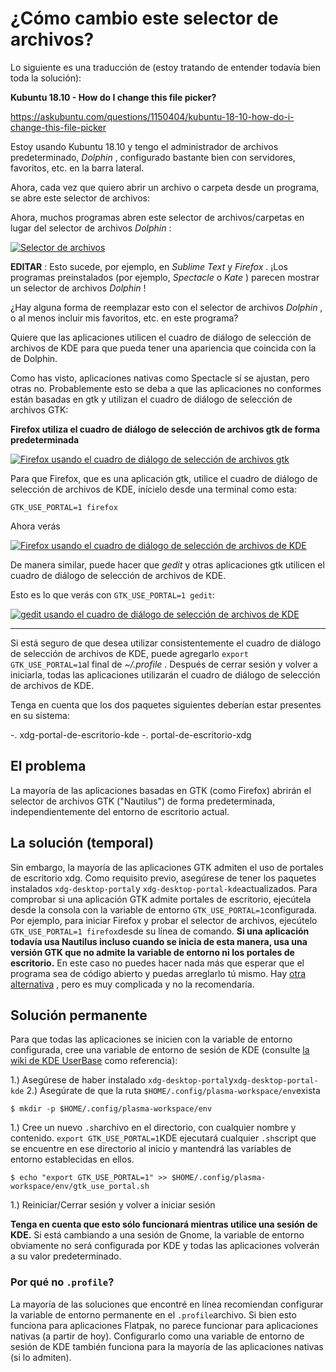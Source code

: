 # ¿Cómo cambio este selector de archivos?

Lo siguiente es una traducción de (estoy tratando de entender todavía bien toda la solución):

**Kubuntu 18.10 - How do I change this file picker?**

https://askubuntu.com/questions/1150404/kubuntu-18-10-how-do-i-change-this-file-picker

Estoy usando Kubuntu 18.10 y tengo el administrador de archivos predeterminado, *Dolphin* , configurado bastante bien con servidores, favoritos, etc. en la barra lateral.

Ahora, cada vez que quiero abrir un archivo o carpeta desde un programa, se abre este selector de archivos:

Ahora, muchos programas abren este selector de archivos/carpetas en lugar del selector de archivos *Dolphin* :

[![Selector de archivos](https://i.sstatic.net/rc9Bh.png)](https://translate.google.com/website?sl=en&tl=es&hl=es&client=webapp&u=https://i.sstatic.net/rc9Bh.png)

**EDITAR** : Esto sucede, por ejemplo, en *Sublime Text* y *Firefox* . ¡Los programas preinstalados (por ejemplo, *Spectacle* o *Kate* ) parecen mostrar un selector de archivos *Dolphin* !

¿Hay alguna forma de reemplazar esto con el selector de archivos *Dolphin* , o al menos incluir mis favoritos, etc. en este programa?

Quiere que las aplicaciones utilicen el cuadro de diálogo de selección de archivos de KDE para que pueda tener una apariencia que coincida con la de Dolphin.

Como has visto, aplicaciones nativas como Spectacle sí se ajustan, pero otras no. Probablemente esto se deba a que las aplicaciones no conformes están basadas en gtk y utilizan el cuadro de diálogo de selección de archivos GTK:  

**Firefox utiliza el cuadro de diálogo de selección de archivos gtk de forma predeterminada**

[![Firefox usando el cuadro de diálogo de selección de archivos gtk](https://i.sstatic.net/vlZXE.png)](https://translate.google.com/website?sl=en&tl=es&hl=es&client=webapp&u=https://i.sstatic.net/vlZXE.png)

Para que Firefox, que es una aplicación gtk, utilice el cuadro de diálogo de selección de archivos de KDE, inícielo desde una terminal como esta:

```
GTK_USE_PORTAL=1 firefox
```

Ahora verás  

[![Firefox usando el cuadro de diálogo de selección de archivos de KDE](https://i.sstatic.net/U8uWW.png)](https://translate.google.com/website?sl=en&tl=es&hl=es&client=webapp&u=https://i.sstatic.net/U8uWW.png)

 

De manera similar, puede hacer que *gedit* y otras aplicaciones gtk utilicen el cuadro de diálogo de selección de archivos de KDE.  

Esto es lo que verás con `GTK_USE_PORTAL=1 gedit`:  

[![gedit usando el cuadro de diálogo de selección de archivos de KDE](https://i.sstatic.net/fjiiY.png)](https://translate.google.com/website?sl=en&tl=es&hl=es&client=webapp&u=https://i.sstatic.net/fjiiY.png)

------

Si está seguro de que desea utilizar consistentemente el cuadro de diálogo de selección de archivos de KDE, puede agregarlo `export GTK_USE_PORTAL=1`al final de *~/.profile* . Después de cerrar sesión y volver a iniciarla, todas las aplicaciones utilizarán el cuadro de diálogo de selección de archivos de KDE.

Tenga en cuenta que los dos paquetes siguientes deberían estar presentes en su sistema:

-. xdg-portal-de-escritorio-kde
-. portal-de-escritorio-xdg



## El problema

La mayoría de las aplicaciones basadas en GTK (como Firefox) abrirán el selector de archivos GTK ("Nautilus") de forma predeterminada, independientemente del entorno de escritorio actual.

## La solución (temporal)

Sin embargo, la mayoría de las aplicaciones GTK admiten el uso de portales de escritorio xdg. Como requisito previo, asegúrese de tener los paquetes instalados `xdg-desktop-portal`y `xdg-desktop-portal-kde`actualizados. Para comprobar si una aplicación GTK admite portales de escritorio, ejecútela desde la consola con la variable de entorno `GTK_USE_PORTAL=1`configurada. Por ejemplo, para iniciar Firefox y probar el selector de archivos, ejecútelo `GTK_USE_PORTAL=1 firefox`desde su línea de comando. **Si una aplicación todavía usa Nautilus incluso cuando se inicia de esta manera, usa una versión GTK que no admite la variable de entorno ni los portales de escritorio.** En este caso no puedes hacer nada más que esperar que el programa sea de código abierto y puedas arreglarlo tú mismo. Hay [otra alternativa](https://translate.google.com/website?sl=en&tl=es&hl=es&client=webapp&u=https://superuser.com/questions/944119/replace-gtk-file-dialog-with-alternative/1373504%231373504) , pero es muy complicada y no la recomendaría.

## Solución permanente

Para que todas las aplicaciones se inicien con la variable de entorno configurada, cree una variable de entorno de sesión de KDE (consulte [la wiki de KDE UserBase](https://translate.google.com/website?sl=en&tl=es&hl=es&client=webapp&u=https://userbase.kde.org/Session_Environment_Variables) como referencia):

1.) Asegúrese de haber instalado `xdg-desktop-portal`y`xdg-desktop-portal-kde`
2.) Asegúrate de que la ruta `$HOME/.config/plasma-workspace/env`exista

```shell
$ mkdir -p $HOME/.config/plasma-workspace/env
```

1.) Cree un nuevo `.sh`archivo en el directorio, con cualquier nombre y contenido. `export GTK_USE_PORTAL=1`KDE ejecutará cualquier `.sh`script que se encuentre en ese directorio al inicio y mantendrá las variables de entorno establecidas en ellos.

```shell
$ echo "export GTK_USE_PORTAL=1" >> $HOME/.config/plasma-workspace/env/gtk_use_portal.sh
```

1.) Reiniciar/Cerrar sesión y volver a iniciar sesión

**Tenga en cuenta que esto sólo funcionará mientras utilice una sesión de KDE.** Si está cambiando a una sesión de Gnome, la variable de entorno obviamente no será configurada por KDE y todas las aplicaciones volverán a su valor predeterminado.

### Por qué no `.profile`?

La mayoría de las soluciones que encontré en línea recomiendan configurar la variable de entorno permanente en el `.profile`archivo. Si bien esto funciona para aplicaciones Flatpak, no parece funcionar para aplicaciones nativas (a partir de hoy). Configurarlo como una variable de entorno de sesión de KDE también funciona para la mayoría de las aplicaciones nativas (si lo admiten).